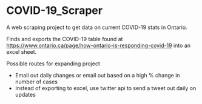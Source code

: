 # COVID-19_Scraper
A web scraping project to get data on current COVID-19 stats in Ontario.

Finds and exports the COVID-19 table found at https://www.ontario.ca/page/how-ontario-is-responding-covid-19 into an excel sheet.

Possible routes for expanding project
- Email out daily changes or email out based on a high % change in number of cases
- Instead of exporting to excel, use twitter api to send a tweet out daily on updates 
